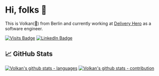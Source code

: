 # Hi, folks 👋

This is Volkan(🌋) from Berlin and currently working at [Delivery Hero](https://deliveryhero.com) as a software engineer. 

[![Visits Badge](https://badges.pufler.dev/visits/volkanto/volkanto)](https://volkanto.github.io)
[![LinkedIn Badge](https://img.shields.io/badge/LinkedIn-Profile-informational?style=flat&logo=linkedin&logoColor=white&color=0D76A8)](https://www.linkedin.com/in/volkantokmak/)

## &#x1f4c8; GitHub Stats

[![Volkan's github stats - languages](https://github-readme-stats.vercel.app/api/top-langs/?username=volkanto)](https://github.com/volkanto)
[![Volkan's github stats - contribution](https://github-readme-stats.vercel.app/api?username=volkanto)](https://github.com/volkanto)

<!--
**volkanto/volkanto** is a ✨ _special_ ✨ repository because its `README.md` (this file) appears on your GitHub profile.

Here are some ideas to get you started:

- 🔭 I’m currently working on ...
- 🌱 I’m currently learning ...
- 👯 I’m looking to collaborate on ...
- 🤔 I’m looking for help with ...
- 💬 Ask me about ...
- 📫 How to reach me: ...
- 😄 Pronouns: ...
- ⚡ Fun fact: ...
-->
